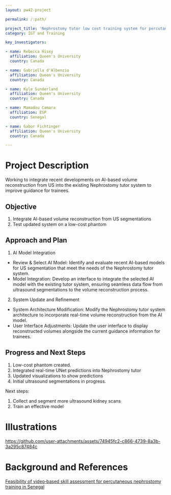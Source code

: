 ```yaml
---
layout: pw42-project

permalink: /:path/

project_title: 'Nephrostomy tutor low cost training system for percutaneous nephrostomy'
category: IGT and Training

key_investigators:

- name: Rebecca Hisey
  affiliation: Queen's University
  country: Canada

- name: Gabriella d'Albenzio
  affiliation: Queen's University
  country: Canada

- name: Kyle Sunderland
  affiliation: Queen's University
  country: Canada

- name: Mamadou Camara
  affiliation: ESP
  country: Senegal

- name: Gabor Fichtinger
  affiliation: Queen's University
  country: Canada

---
```


# Project Description

<!-- Add a short paragraph describing the project. -->


Working to integrate recent developments on AI-based volume reconstruction from US into the existing Nephrostomy tutor system to improve guidance for trainees.



## Objective

<!-- Describe here WHAT you would like to achieve (what you will have as end result). -->


1. Integrate AI-based volume reconstruction from US segmentations
2. Test updated system on a low-cost phantom





## Approach and Plan

<!-- Describe here HOW you would like to achieve the objectives stated above. -->


1. AI Model Integration

- Review & Select AI Model: Identify and evaluate recent AI-based models for US segmentation that meet the needs of the Nephrostomy tutor system.
- Model Integration: Develop an interface to integrate the selected AI model with the existing tutor system, ensuring seamless data flow from ultrasound segmentations to the volume reconstruction process.

2. System Update and Refinement

- System Architecture Modification: Modify the Nephrostomy tutor system architecture to incorporate real-time volume reconstruction from the AI model.
- User Interface Adjustments: Update the user interface to display reconstructed volumes alongside the current guidance information for trainees.




## Progress and Next Steps

<!-- Update this section as you make progress, describing of what you have ACTUALLY DONE.
     If there are specific steps that you could not complete then you can describe them here, too. -->


1. Low-cost phantom created.
2. Integrated real-time UNet predictions into Nephrostomy tutor
3. Updated visualizations to show predictions
4. Initial ultrasound segmentations in progress.

Next steps:
1. Collect and segment more ultrasound kidney scans
2. Train an effective model


# Illustrations

<!-- Add pictures and links to videos that demonstrate what has been accomplished. -->




https://github.com/user-attachments/assets/74945fc2-c866-4739-8a3b-3a295c87484c





# Background and References

<!-- If you developed any software, include link to the source code repository.
     If possible, also add links to sample data, and to any relevant publications. -->


[Feasibility of video‐based skill assessment for percutaneous nephrostomy training in Senegal](https://pmc.ncbi.nlm.nih.gov/articles/PMC11665799/)

